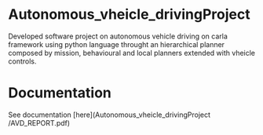 # Autonomous_vheicle_drivingProject
Developed software project on autonomous vehicle driving on carla framework using python language throught an hierarchical planner composed by mission, behavioural and local planners extended with vheicle controls.

# Documentation
See documentation [here](Autonomous_vheicle_drivingProject
/AVD_REPORT.pdf)
